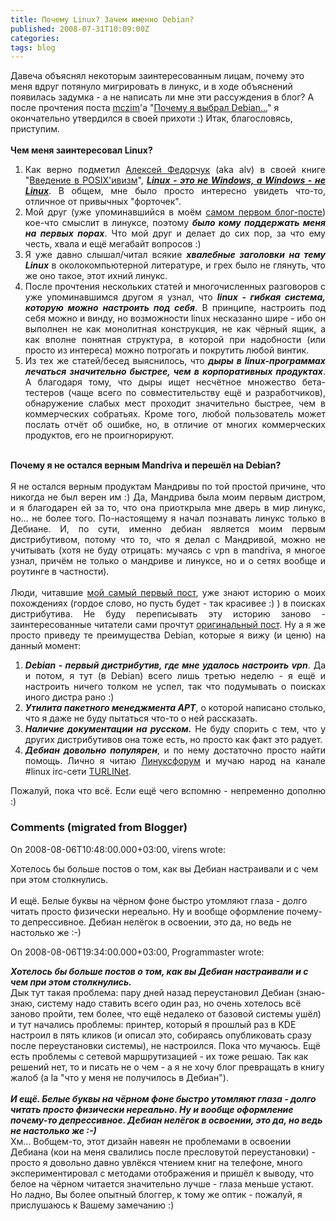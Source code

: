 ```yaml
---
title: Почему Linux? Зачем именно Debian?
published: 2008-07-31T10:09:00Z
categories: 
tags: blog
---
```


Давеча объяснял некоторым заинтересованным лицам, почему это меня вдруг потянуло мигрировать в линукс, и в ходе объяснений появилась задумка - а не написать ли мне эти рассуждения в блог? А после прочтения поста <a href="http://www.blogger.com/profile/13290095509654086471">mczim</a>'а "<a href="http://mczim-debian.blogspot.com/2007/04/debian.html">Почему я выбрал Debian...</a>" я окончательно утвердился в своей прихоти :) Итак, благословясь, приступим.<br /><a name='more'></a><br /><span style="font-weight: bold;">Чем меня заинтересовал Linux?</span> <br /><ol style="text-align: justify;"><li>Как верно подметил <a href="http://www.blogger.com/profile/15976866046661118790">Алексей Федорчук</a> (aka alv) в своей книге "<a href="http://www.linuxcenter.ru/lib/books/posixbook/">Введение в POSIX'ивизм</a>", <em></em><a style="font-style: italic; font-weight: bold;" href="http://www.linuxcenter.ru/lib/books/posixbook/ch04.phtmlhttp://www.linuxcenter.ru/lib/books/posixbook/ch04.phtml">Linux - это не Windows, а Windows - не Linux</a>. В общем, мне было просто интересно увидеть что-то, отличное от привычных "форточек".</li><li>Мой друг (уже упоминавшийся в моём <a href="http://debiania.blogspot.com/2008/07/blog-post.html">самом первом блог-посте</a>) кое-что смыслит в линуксе, поэтому <span style="font-weight: bold; font-style: italic;">было кому поддержать меня на первых порах</span>. Что мой друг и делает до сих пор, за что ему честь, хвала и ещё мегабайт вопросов :)</li><li>Я уже давно слышал/читал всякие <span style="font-style: italic; font-weight: bold;">хвалебные заголовки на тему Linux</span> в околокомпьютерной литературе, и грех было не глянуть, что же оно такое, этот ихний линукс.</li><li>После прочтения нескольких статей и многочисленных разговоров с уже упоминавшимся другом я узнал, что <span style="font-weight: bold; font-style: italic;">linux - гибкая система, которую можно настроить под себя</span>. В принципе, настроить под себя можно и винду, но возможности linux несказанно шире - ибо он выполнен не как монолитная конструкция, не как чёрный ящик, а как вполне понятная структура, в которой при надобности (или просто из интереса) можно потрогать и покрутить любой винтик.</li><li>Из тех же статей/бесед выяснилось, что <span style="font-weight: bold; font-style: italic;">дыры в linux-программах лечаться значительно быстрее, чем в корпоративных продуктах</span>. А благодаря тому, что дыры ищет несчётное множество бета-тестеров (чаще всего по совместительству ещё и разработчиков), обнаружение слабых мест проходит значительно быстрее, чем в коммерческих собратьях. Кроме того, любой пользователь может послать отчёт об ошибке, но, в отличие от многих коммерческих продуктов, его не проигнорируют. <br /></li></ol><div style="text-align: justify;"><br /><span style="font-weight: bold;">Почему я не остался верным Mandriva и перешёл на Debian?</span> <br /><br />Я не остался верным продуктам Мандривы по той простой причине, что никогда не был верен им :) Да, Мандрива была моим первым дистром, и я благодарен ей за то, что она приоткрыла мне дверь в мир линукс, но... не более того. По-настоящему я начал познавать линукс только в Дебиане. И, по сути, именно дебиан является моим первым дистрибутивом, потому что то, что я делал с Мандривой, можно не учитывать (хотя не буду отрицать: мучаясь с vpn в mandriva, я многое узнал, причём не только о мандриве и линуксе, но и о сетях вообще и роутинге в частности). <br /><br />Люди, читавшие <a href="http://debiania.blogspot.com/2008/07/blog-post.html">мой самый первый пост</a>, уже знают историю о моих похождениях (гордое слово, но пусть будет - так красивее :) ) в поисках дистрибутива. Не буду переписывать эту историю заново - заинтересованные читатели сами прочтут <a href="http://debiania.blogspot.com/2008/07/blog-post.html">оригинальный пост</a>. Ну а я же просто приведу те преимущества Debian, которые я вижу (и ценю) на данный момент: <br /></div><ol style="text-align: justify;"><li><span style="font-weight: bold; font-style: italic;">Debian - первый дистрибутив, где мне удалось настроить vpn</span>. Да и потом, я тут (в Debian) всего лишь третью неделю - я ещё и настроить ничего толком не успел, так что подумывать о поисках иного дистра рано :) <br /></li><li><span style="font-weight: bold; font-style: italic;">Утилита пакетного менеджмента APT</span>, о которой написано столько, что я даже не буду пытаться что-то о ней рассказать.</li><li><span style="font-weight: bold; font-style: italic;">Наличие документации на русском.</span> Не буду спорить с тем, что у других дистрибутивов она тоже есть, но просто как факт это радует.</li><li><span style="font-weight: bold; font-style: italic;">Дебиан довольно популярен</span>, и по нему достаточно просто найти помощь. Лично я читаю <a href="http://linuxforum.ru/">Линуксфорум</a> и мучаю народ на канале #linux irc-сети <a href="http://turli.net/">TURLINet</a>.</li></ol><div style="text-align: justify;">Пожалуй, пока что всё. Если ещё чего вспомню - непременно дополню :)<br /></div>

<h3 id='hakyll-convert-comments-title'>Comments (migrated from Blogger)</h3>
<div class='hakyll-convert-comment'>
<p class='hakyll-convert-comment-date'>On 2008-08-06T10:48:00.000+03:00, virens wrote:</p>
<p class='hakyll-convert-comment-body'>
Хотелось бы больше постов о том, как вы Дебиан настраивали и с чем при этом столкнулись.<BR/><BR/>И ещё. Белые буквы на чёрном фоне быстро утомляют глаза - долго читать просто физически нереально. Ну и вообще оформление почему-то депрессивное. Дебиан нелёгок в освоении, это да, но ведь не настолько же :-)
</p>
</div>

<div class='hakyll-convert-comment'>
<p class='hakyll-convert-comment-date'>On 2008-08-06T19:34:00.000+03:00, Programmaster wrote:</p>
<p class='hakyll-convert-comment-body'>
<B><I>Хотелось бы больше постов о том, как вы Дебиан настраивали и с чем при этом столкнулись.</I></B><BR/>Дык тут такая проблема: пару дней назад переустановил Дебиан (знаю-знаю, систему надо ставить всего один раз, но очень хотелось всё заново пройти, тем более, что ещё недалеко от базовой системы ушёл) и тут начались проблемы: принтер, который я прошлый раз в KDE настроил в пять кликов (и описал это, собираясь опубликовать сразу после переустановки системы), не настроился. Пока что мучаюсь. Ещё есть проблемы с сетевой маршрутизацией - их тоже решаю. Так как решений нет, то и писать не о чем - а я не хочу блог превращать в книгу жалоб (a la "что у меня не получилось в Дебиан").<BR/><BR/><B><I>И ещё. Белые буквы на чёрном фоне быстро утомляют глаза - долго читать просто физически нереально. Ну и вообще оформление почему-то депрессивное. Дебиан нелёгок в освоении, это да, но ведь не настолько же :-)</I></B><BR/>Хм... Вобщем-то, этот дизайн навеян не проблемами в освоении Дебиана (кои на меня свалились после пресловутой переустановки) - просто я довольно давно увлёкся чтением книг на телефоне, много экспериментировал с методами отображения и пришёл к выводу, что белое на чёрном читается значительно лучше - глаза меньше устают. Но ладно, Вы более опытный блоггер, к тому же оптик - пожалуй, я прислушаюсь к Вашему замечанию :)
</p>
</div>



